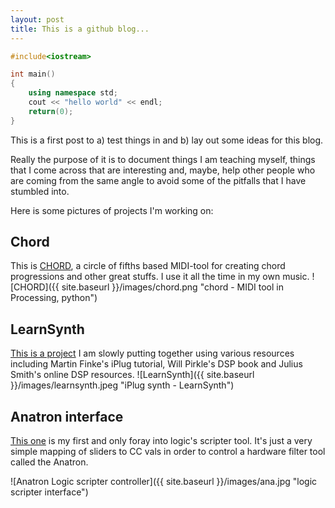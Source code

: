```yaml
---
layout: post
title: This is a github blog...
---
```


```cpp
#include<iostream>

int main()
{
	using namespace std;
	cout << "hello world" << endl;
	return(0);
}
```

This is a first post to a) test things in and b) lay out some ideas for this blog. 

Really the purpose of it is to document things I am teaching myself, things that I come across that are interesting and, maybe, help other people who are coming from the same angle to avoid some of the pitfalls that I have stumbled into. 

Here is some pictures of projects I'm working on:

## Chord

This is [CHORD](https://github.com/larzeitlin/Chord), a circle of fifths based MIDI-tool for creating chord progressions and other great stuffs. I use it all the time in my own music. 
![CHORD]({{ site.baseurl }}/images/chord.png "chord - MIDI tool in Processing, python")

## LearnSynth

[This is a project](https://github.com/larzeitlin/LearnSynth) I am slowly putting together using various resources including Martin Finke's iPlug tutorial, Will Pirkle's DSP book and Julius Smith's online DSP resources. 
![LearnSynth]({{ site.baseurl }}/images/learnsynth.jpeg "iPlug synth - LearnSynth")

## Anatron interface
[This one](https://github.com/larzeitlin/Anatron-Scripter-Interface) is my first and only foray into logic's scripter tool. It's just a very simple mapping of sliders to CC vals in order to control a hardware filter tool called the Anatron.

![Anatron Logic scripter controller]({{ site.baseurl }}/images/ana.jpg "logic scripter interface")  



